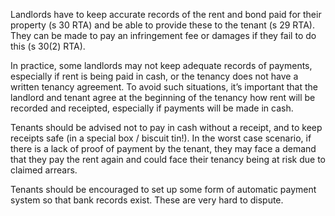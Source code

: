 Landlords have to keep accurate records of the rent and bond paid for their property (s 30 RTA) and be able to provide these to the tenant (s 29 RTA). They can be made to pay an infringement fee or damages if they fail to do this (s 30(2) RTA).

In practice, some landlords may not keep adequate records of payments, especially if rent is being paid in cash, or the tenancy does not have a written tenancy agreement. To avoid such situations, it’s important that the landlord and tenant agree at the beginning of the tenancy how rent will be recorded and receipted, especially if payments will be made in cash.

Tenants should be advised not to pay in cash without a receipt, and to keep receipts safe (in a special box / biscuit tin!). In the worst case scenario, if there is a lack of proof of payment by the tenant, they may face a demand that they pay the rent again and could face their tenancy being at risk due to claimed arrears.

Tenants should be encouraged to set up some form of automatic payment system so that bank records exist. These are very hard to dispute.
